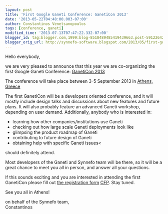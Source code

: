 ```yaml
---
layout: post
title: 'First Google Ganeti Conference: GanetiCon 2013'
date: '2013-05-22T04:48:00.003-07:00'
author: Constantinos Venetsanopoulos
tags: [conference, ganeti]
modified_time: '2013-07-13T07:47:22.332-07:00'
blogger_id: tag:blogger.com,1999:blog-8518489485419439663.post-5912264252756597709
blogger_orig_url: http://synnefo-software.blogspot.com/2013/05/first-google-ganeti-conference.html
---
```



Hello everybody,

we are very pleased to announce that this year we are co-organizing the first Google Ganeti Conference: [GanetiCon 2013](https://sites.google.com/site/ganeticon/home/ganeticon2013)

The conference will take place between 3-5 September 2013 in [Athens, Greece](https://maps.google.com/maps?q=athens,+greece&amp;hl=en&amp;sll=37.0625,-95.677068&amp;sspn=59.249168,84.023438&amp;hnear=Athens,+Kentrikos+Tomeas+Athinon,+Greece&amp;t=m&amp;z=13) <!--break-->

The first GanetiCon will be a developers oriented conference, and it will mostly include design talks and discussions about new features and future plans. It will also probably feature an advanced Ganeti workshop, depending on user demand. Additionally, anybody who is interested in:

*   learning how other companies/institutions use Ganeti
*   checking out how large scale Ganeti deployments look like
*   glimpsing the product roadmap of Ganeti
*   contributing to future design of Ganeti
*   obtaining help with specific Ganeti issues<

should definitely attend.

Most developers of the Ganeti and Synnefo team will be there, so it will be a great chance to meet you all in person, and answer all your questions.

If this sounds exciting and you are interested in attending the first GanetiCon please fill out [the registration form](https://docs.google.com/forms/d/1zWzNyY9O_4XRBYHejDPKCIH_NbsLEkGieln63T_BSyE/viewform) [CFP](https://docs.google.com/forms/d/1cv3w70lRge6yqzvrP_wXc4CFRw-02FiC4M16V0sHNko/viewform).
Stay tuned.

See you all in Athens!

on behalf of the Synnefo team,  
Constantinos